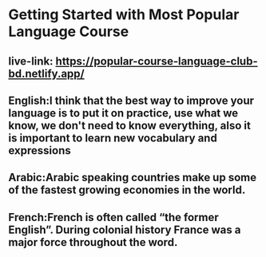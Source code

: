 # Getting Started with Most Popular Language Course

## live-link: https://popular-course-language-club-bd.netlify.app/

## English:I think that the best way to improve your language is to put it on practice, use what we know, we don't need to know everything, also it is important to learn new vocabulary and expressions


## Arabic:Arabic speaking countries make up some of the fastest growing economies in the world.

## French:French is often called “the former English”. During colonial history France was a major force throughout the word.